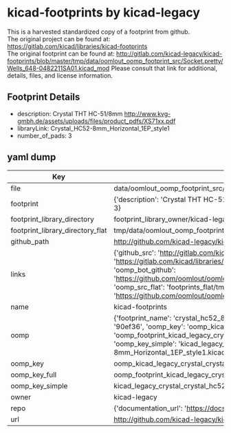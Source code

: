 # kicad-footprints by kicad-legacy  
This is a harvested standardized copy of a footprint from github.  
The original project can be found at:  
https://gitlab.com/kicad/libraries/kicad-footprints  
The original footprint can be found at:
http://gitlab.com/kicad-legacy/kicad-footprints/blob/master/tmp/data/oomlout_oomp_footprint_src/Socket.pretty/Wells_648-0482211SA01.kicad_mod
Please consult that link for additional, details, files, and license information.  
## Footprint Details
* description: Crystal THT HC-51/8mm http://www.kvg-gmbh.de/assets/uploads/files/product_pdfs/XS71xx.pdf  
* libraryLink: Crystal_HC52-8mm_Horizontal_1EP_style1  
* number_of_pads: 3  
## yaml dump  
| Key | Value |  
| --- | --- |  
| file | data/oomlout_oomp_footprint_src/kicad-footprints/Crystal.pretty/Crystal_HC52-8mm_Horizontal_1EP_style1.kicad_mod |  
| footprint | {'description': 'Crystal THT HC-51/8mm http://www.kvg-gmbh.de/assets/uploads/files/product_pdfs/XS71xx.pdf', 'libraryLink': 'Crystal_HC52-8mm_Horizontal_1EP_style1', 'number_of_pads': 3} |  
| footprint_library_directory | footprint_library_owner/kicad-legacy_kicad-footprints |  
| footprint_library_directory_flat | tmp/data/oomlout_oomp_footprint_src/footprints_flat/kicad_legacy_crystal_crystal_hc52_8mm_horizontal_1ep_style1/working |  
| github_path | http://github.com/kicad-legacy/kicad-footprints/blob/master/tmp/data/oomlout_oomp_footprint_src/Crystal.pretty/Crystal_HC52-8mm_Horizontal_1EP_style1.kicad_mod |  
| links | {'github_src': 'http://gitlab.com/kicad-legacy/kicad-footprints/blob/master/tmp/data/oomlout_oomp_footprint_src/Socket.pretty/Wells_648-0482211SA01.kicad_mod', 'github_src_repo': 'https://gitlab.com/kicad/libraries/kicad-footprints', 'oomp_bot': 'tmp/data/oomlout_oomp_footprint_src/footprints/kicad_legacy_crystal_crystal_hc52_8mm_horizontal_1ep_style1/working', 'oomp_bot_github': 'https://github.com/oomlout/oomlout_oomp_footprint_bot/tree/main/tmp/data/oomlout_oomp_footprint_src/footprints/kicad_legacy_crystal_crystal_hc52_8mm_horizontal_1ep_style1/working', 'oomp_src_flat': 'footprints_flat/tmp/data/oomlout_oomp_footprint_src/footprints_flat/kicad_legacy_crystal_crystal_hc52_8mm_horizontal_1ep_style1/working', 'oomp_src_flat_github': 'https://github.com/oomlout/oomlout_oomp_footprint_src/tree/main/tmp/data/oomlout_oomp_footprint_src/footprints_flat/kicad_legacy_crystal_crystal_hc52_8mm_horizontal_1ep_style1/working'} |  
| name | kicad-footprints |  
| oomp | {'footprint_name': 'crystal_hc52_8mm_horizontal_1ep_style1', 'library_name': 'crystal', 'md5': '90ef36cf926a76f6e94daacd65e6b3cd', 'md5_10': '90ef36cf92', 'md5_5': '90ef3', 'md5_6': '90ef36', 'oomp_key': 'oomp_kicad_legacy_crystal_crystal_hc52_8mm_horizontal_1ep_style1', 'oomp_key_extra': 'oomp_footprint_kicad_legacy_crystal_crystal_hc52_8mm_horizontal_1ep_style1', 'oomp_key_full': 'oomp_footprint_kicad_legacy_crystal_crystal_hc52_8mm_horizontal_1ep_style1_90ef36', 'oomp_key_simple': 'kicad_legacy_crystal_crystal_hc52_8mm_horizontal_1ep_style1', 'original_filename': 'data/oomlout_oomp_footprint_src/kicad-footprints/Crystal.pretty/Crystal_HC52-8mm_Horizontal_1EP_style1.kicad_mod', 'owner_name': 'kicad_legacy'} |  
| oomp_key | oomp_kicad_legacy_crystal_crystal_hc52_8mm_horizontal_1ep_style1 |  
| oomp_key_full | oomp_footprint_kicad_legacy_crystal_crystal_hc52_8mm_horizontal_1ep_style1 |  
| oomp_key_simple | kicad_legacy_crystal_crystal_hc52_8mm_horizontal_1ep_style1 |  
| owner | kicad-legacy |  
| repo | {'documentation_url': 'https://docs.github.com/rest/repos/repos#get-a-repository', 'message': 'Not Found'} |  
| url | http://github.com/kicad-legacy/kicad-footprints |  

